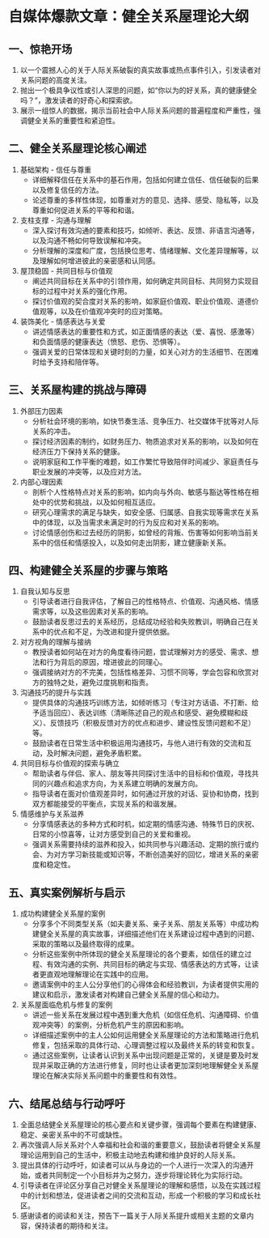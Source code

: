 # 自媒体爆款文章：健全关系屋理论大纲

## 一、惊艳开场
1. 以一个震撼人心的关于人际关系破裂的真实故事或热点事件引入，引发读者对关系问题的高度关注。
2. 抛出一个极具争议性或引人深思的问题，如“你以为的好关系，真的健康健全吗？”，激发读者的好奇心和探索欲。
3. 展示一组惊人的数据，揭示当前社会中人际关系问题的普遍程度和严重性，强调健全关系的重要性和紧迫性。

## 二、健全关系屋理论核心阐述
1. 基础架构 - 信任与尊重
    - 详细解释信任在关系中的基石作用，包括如何建立信任、信任破裂的后果以及修复信任的方法。
    - 论述尊重的多样性体现，如尊重对方的意见、选择、感受、隐私等，以及尊重如何促进关系的平等和和谐。
2. 支柱支撑 - 沟通与理解
    - 深入探讨有效沟通的要素和技巧，如倾听、表达、反馈、非语言沟通等，以及沟通不畅如何导致误解和冲突。
    - 分析理解的深度和广度，包括换位思考、情绪理解、文化差异理解等，以及理解如何增进彼此的亲密感和认同感。
3. 屋顶稳固 - 共同目标与价值观
    - 阐述共同目标在关系中的引领作用，如何确定共同目标、共同努力实现目标的过程中对关系的强化作用。
    - 探讨价值观的契合度对关系的影响，如家庭价值观、职业价值观、道德价值观等，以及在价值观冲突时的应对策略。
4. 装饰美化 - 情感表达与关爱
    - 讲述情感表达的重要性和方式，如正面情感的表达（爱、喜悦、感激等）和负面情感的健康表达（愤怒、悲伤、恐惧等）。
    - 强调关爱的日常体现和关键时刻的力量，如关心对方的生活细节、在困难时给予支持和陪伴等。

## 三、关系屋构建的挑战与障碍
1. 外部压力因素
    - 分析社会环境的影响，如快节奏生活、竞争压力、社交媒体干扰等对人际关系的冲击。
    - 探讨经济因素的制约，如财务压力、物质追求对关系的影响，以及如何在经济压力下保持关系的健康。
    - 说明家庭和工作平衡的难题，如工作繁忙导致陪伴时间减少、家庭责任与职业发展的冲突等，以及应对方法。
2. 内部心理因素
    - 剖析个人性格特点对关系的影响，如内向与外向、敏感与豁达等性格在相处中的优势和挑战，以及如何相互适应。
    - 研究心理需求的满足与缺失，如安全感、归属感、自我实现等需求在关系中的体现，以及当需求未满足时的行为反应和对关系的影响。
    - 讨论情感创伤和过去经历的阴影，如曾经的背叛、伤害等如何影响当前关系中的信任和情感投入，以及如何走出阴影，建立健康新关系。

## 四、构建健全关系屋的步骤与策略
1. 自我认知与反思
    - 引导读者进行自我评估，了解自己的性格特点、价值观、沟通风格、情感需求等，以及这些因素对关系的影响。
    - 鼓励读者反思过去的关系经历，总结成功经验和失败教训，明确自己在关系中的优点和不足，为改进和提升提供依据。
2. 对方视角的理解与接纳
    - 教授读者如何站在对方的角度看待问题，尝试理解对方的感受、需求、想法和行为背后的原因，增进彼此的同理心。
    - 强调接纳对方的不完美，包括性格差异、习惯不同等，学会包容和欣赏对方的独特之处，避免过度挑剔和指责。
3. 沟通技巧的提升与实践
    - 提供具体的沟通技巧训练方法，如倾听练习（专注对方话语、不打断、给予适当回应）、表达训练（清晰陈述自己的观点和感受、避免模糊和歧义）、反馈技巧（积极反馈对方的优点和进步、建设性反馈问题和不足）等。
    - 鼓励读者在日常生活中积极运用沟通技巧，与他人进行有效的交流和互动，及时解决问题，避免矛盾积累。
4. 共同目标与价值观的探索与确立
    - 帮助读者与伴侣、家人、朋友等共同探讨生活中的目标和价值观，寻找共同的兴趣点和追求方向，为关系建立明确的发展方向。
    - 指导读者在面对价值观差异时，如何通过开放的对话、妥协和协商，找到双方都能接受的平衡点，实现关系的和谐发展。
5. 情感维护与关系滋养
    - 分享情感表达的多种方式和时机，如定期的情感沟通、特殊节日的庆祝、日常的小惊喜等，让对方感受到自己的关爱和重视。
    - 强调关系需要持续的滋养和投入，如共同参与兴趣活动、定期的旅行或约会、为对方学习新技能或知识等，不断创造美好的回忆，增进关系的亲密度和稳定性。

## 五、真实案例解析与启示
1. 成功构建健全关系屋的案例
    - 分享多个不同类型关系（如夫妻关系、亲子关系、朋友关系等）中成功构建健全关系屋的真实故事，详细描述他们在关系建设过程中遇到的问题、采取的策略以及最终取得的成果。
    - 分析这些案例中所体现的健全关系屋理论的各个要素，如信任的建立过程、有效沟通的实例、共同目标的确定与实现、情感表达的方式等，让读者更直观地理解理论在实践中的应用。
    - 邀请案例中的主人公分享他们的心得体会和经验教训，为读者提供实用的建议和启示，激发读者对构建自己健全关系屋的信心和动力。
2. 关系屋面临危机与修复的案例
    - 讲述一些关系在发展过程中遇到重大危机（如信任危机、沟通障碍、价值观冲突等）的案例，分析危机产生的原因和影响。
    - 详细描述案例中的主人公如何运用健全关系屋理论的方法和策略进行危机修复，包括采取的具体行动、心理调整过程以及最终关系的转变和恢复。
    - 通过这些案例，让读者认识到关系中出现问题是正常的，关键是要及时发现并采取正确的方法进行修复，同时也让读者更加深刻地理解健全关系屋理论在解决实际关系问题中的重要性和有效性。

## 六、结尾总结与行动呼吁
1. 全面总结健全关系屋理论的核心要点和关键步骤，强调每个要素在构建健康、稳定、亲密关系中的不可或缺性。
2. 再次强调人际关系对个人幸福和社会和谐的重要意义，鼓励读者将健全关系屋理论运用到自己的生活中，积极主动地去构建和维护良好的人际关系。
3. 提出具体的行动呼吁，如读者可以从与身边的一个人进行一次深入的沟通开始，或者共同制定一个小目标并为之努力，逐步将理论转化为实际行动。
4. 引导读者在评论区分享自己对健全关系屋理论的理解和感悟，以及在实践过程中的计划和想法，促进读者之间的交流和互动，形成一个积极的学习和成长社区。
5. 感谢读者的阅读和关注，预告下一篇关于人际关系提升或相关主题的文章内容，保持读者的期待和关注。

